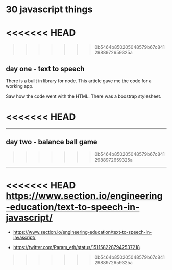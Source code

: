 # 30 javascript things


<<<<<<< HEAD
=======


>>>>>>> 0b5464b850205048579b67c8412988972659325a
## day one - text to speech


There is a built in library for node. This article gave me the code for a working app.

Saw how the code went with the HTML. There was a boostrap stylesheet.


<<<<<<< HEAD
=======
***

## day two - balance ball game

>>>>>>> 0b5464b850205048579b67c8412988972659325a

***



<<<<<<< HEAD
https://www.section.io/engineering-education/text-to-speech-in-javascript/
=======
- https://www.section.io/engineering-education/text-to-speech-in-javascript/


- https://twitter.com/Param_eth/status/1511582287942537218

>>>>>>> 0b5464b850205048579b67c8412988972659325a
